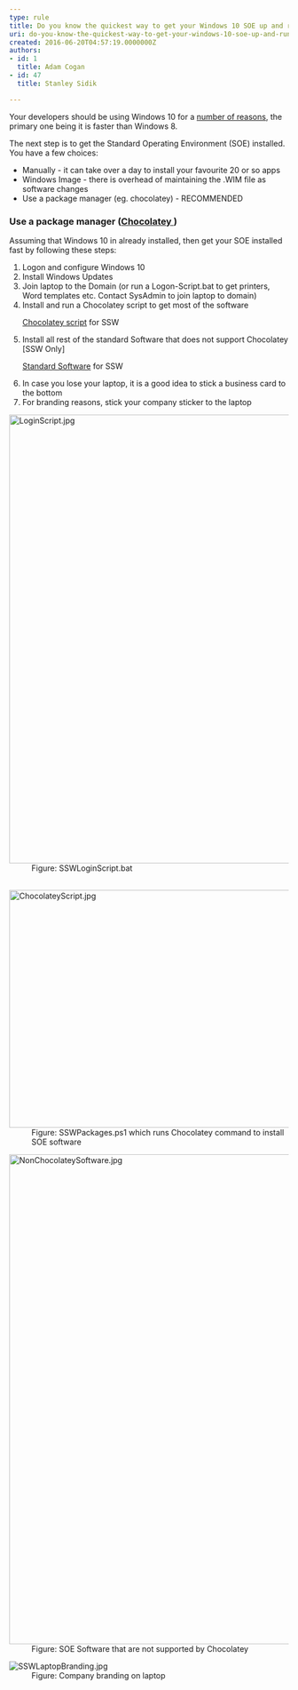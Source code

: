 ```yaml
---
type: rule
title: Do you know the quickest way to get your Windows 10 SOE up and running?
uri: do-you-know-the-quickest-way-to-get-your-windows-10-soe-up-and-running
created: 2016-06-20T04:57:19.0000000Z
authors:
- id: 1
  title: Adam Cogan
- id: 47
  title: Stanley Sidik

---
```




<span class='intro'> Your developers should be using Windows 10 for a <a href="http&#58;//au.pcmag.com/windows-10-preview-release-date-news-features/35511/feature/10-reasons-to-upgrade-to-windows-10"> number of reasons</a>, the primary one being it is faster than Windows 8.<div>The next step is to get the Standard Operating Environment (SOE) installed. You have a few choices&#58;<div><ul><li>Manually - it can take over a day to install your favourite 20 or so apps</li><li>Windows Image - there is overhead of maintaining the .WIM file as software changes</li><li>Use a package manager (eg. chocolatey) - RECOMMENDED</li></ul></div></div> </span>

<h3 class="ssw15-rteElement-H3">Use a package manager (<a href="/_layouts/15/FIXUPREDIRECT.ASPX?WebId=3dfc0e07-e23a-4cbb-aac2-e778b71166a2&amp;TermSetId=07da3ddf-0924-4cd2-a6d4-a4809ae20160&amp;TermId=c4c72062-a59d-44fc-8101-8ee008f3ca05">Chocolatey </a>)&#160; <br></h3><p class="ssw15-rteElement-P">Assuming that Windows 10 in already installed, then get your SOE installed fast by following these steps&#58;</p><ol style="list-style-type&#58;decimal;"><li>Logon and configure Windows 10<br></li><li>Install Windows Updates</li><li>Join&#160;laptop to&#160;the Domain (or run a Logon-Script.bat to get printers, Word templates etc. Contact SysAdmin to join laptop to domain)<br></li><li>Install and run&#160;a Chocolatey script&#160;to get most of the software<br><p class="ssw15-rteElement-SSW-Only"><a href="file&#58;///fileserver/SetupFiles/SetupNotMS/ChocolateySSWPackages">Chocolatey script</a>&#160;for SSW<br></p></li><li>Install all rest of the&#160;standard Software&#160;that does not&#160;support Chocolatey [SSW Only] &#160;<p class="ssw15-rteElement-SSW-Only"><a href="https&#58;//intranet.ssw.com.au/SysAdmin/Lists/WinImageInstalledSoftware/AllItems.aspx">Standard Software</a> for SSW​<br></p></li><li>In case you lose your laptop, it is a good idea to stick a business card to the bottom</li><li>For branding reasons, stick your company sticker to the laptop <br></li></ol><dl class="image"><dt> <img alt="LoginScript.jpg" src="/SiteAssets/do-you-know-the-quickest-way-to-get-your-windows-10-soe-up-and-running/LoginScript.jpg" style="width&#58;808px;" /></dt> <dd>Figure&#58; SSWLoginScript.bat <br><br></dd></dl><dl class="image"><dt> <img alt="ChocolateyScript.jpg" src="/SiteAssets/do-you-know-the-quickest-way-to-get-your-windows-10-soe-up-and-running/ChocolateyScript.jpg" style="width&#58;808px;height&#58;428px;" /> </dt><dd>Figure&#58; SSWPackages.ps1 which runs Chocolatey command to install SOE&#160;software</dd></dl><dl class="image"><dt> <img alt="NonChocolateySoftware.jpg" src="/SiteAssets/do-you-know-the-quickest-way-to-get-your-windows-10-soe-up-and-running/NonChocolateyApp.jpg" style="width&#58;882px;" /> </dt><dd>Figure&#58; SOE Software that are not supported by&#160;Chocolatey</dd></dl><dl class="image"><dt> <img alt="SSWLaptopBranding.jpg" src="/SiteAssets/do-you-know-the-quickest-way-to-get-your-windows-10-soe-up-and-running/SSWLaptopBranding.jpg" /> </dt><dd>Figure&#58; Company&#160;branding on&#160;laptop</dd> </dl>


